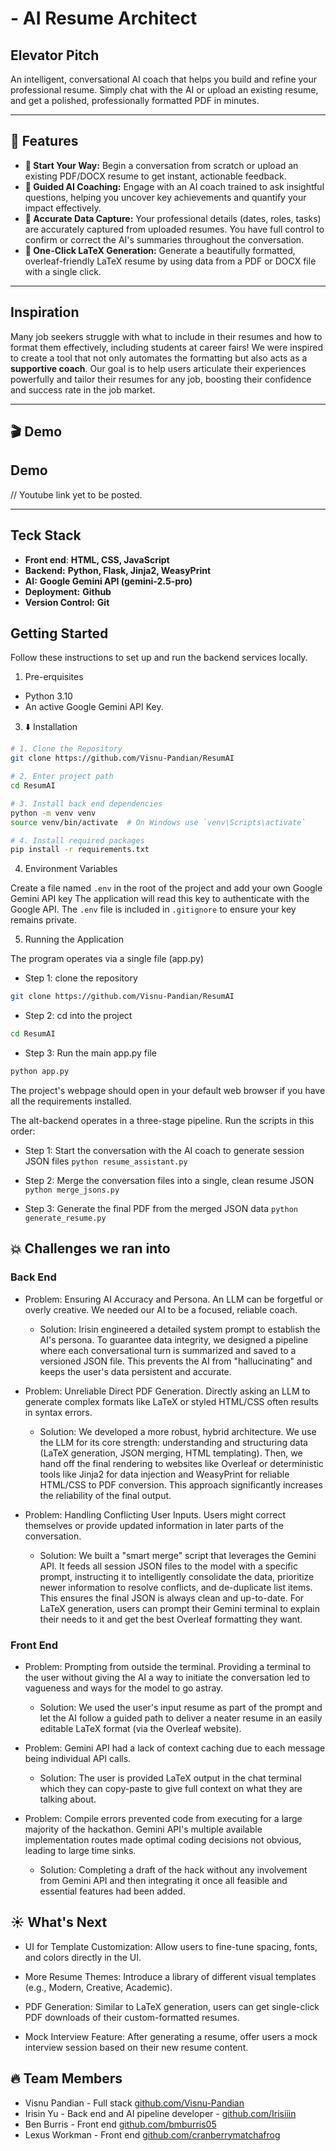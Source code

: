 # - AI Resume Architect

## Elevator Pitch

An intelligent, conversational AI coach that helps you build and refine your professional resume. Simply chat with the AI or upload an existing resume, and get a polished, professionally formatted PDF in minutes.

---
## 🌟 Features

* **🚀 Start Your Way:** Begin a conversation from scratch or upload an existing PDF/DOCX resume to get instant, actionable feedback.
* **🤖 Guided AI Coaching:** Engage with an AI coach trained to ask insightful questions, helping you uncover key achievements and quantify your impact effectively.
* **💾 Accurate Data Capture:** Your professional details (dates, roles, tasks) are accurately captured from uploaded resumes. You have full control to confirm or correct the AI's summaries throughout the conversation.
* **📄 One-Click LaTeX Generation:** Generate a beautifully formatted, overleaf-friendly LaTeX resume by using data from a PDF or DOCX file with a single click.

---

## Inspiration

Many job seekers struggle with what to include in their resumes and how to format them effectively, including students at career fairs! We were inspired to create a tool that not only automates the formatting but also acts as a **supportive coach**. Our goal is to help users articulate their experiences powerfully and tailor their resumes for any job, boosting their confidence and success rate in the job market.

---

## 🎬 Demo




## Demo

// Youtube link yet to be posted.

---

## Teck Stack

* **Front end**: **HTML, CSS, JavaScript**
* **Backend:** **Python, Flask, Jinja2, WeasyPrint**
* **AI:** **Google Gemini API (gemini-2.5-pro)**
* **Deployment:** **Github**
* **Version Control:** **Git**


## Getting Started

Follow these instructions to set up and run the backend services locally.


1. Pre-erquisites

- Python 3.10
- An active Google Gemini API Key.


3. ⬇️ Installation

```bash
# 1. Clone the Repository
git clone https://github.com/Visnu-Pandian/ResumAI

# 2. Enter project path
cd ResumAI

# 3. Install back end dependencies
python -m venv venv
source venv/bin/activate  # On Windows use `venv\Scripts\activate`

# 4. Install required packages
pip install -r requirements.txt
```

4. Environment Variables

Create a file named `.env` in the root of the project and add your own Google Gemini API key
The application will read this key to authenticate with the Google API. The `.env` file is included in `.gitignore` to ensure your key remains private.

5. Running the Application

The program operates via a single file (app.py)

- Step 1: clone the repository

```bash
git clone https://github.com/Visnu-Pandian/ResumAI
```

- Step 2: cd into the project

```bash
cd ResumAI
```

- Step 3: Run the main app.py file

```bash
python app.py
```

The project's webpage should open in your default web browser if you have all the requirements installed.

The alt-backend operates in a three-stage pipeline. Run the scripts in this order:

- Step 1: Start the conversation with the AI coach to generate session JSON files
`python resume_assistant.py`

- Step 2: Merge the conversation files into a single, clean resume JSON
`python merge_jsons.py`

- Step 3: Generate the final PDF from the merged JSON data
`python generate_resume.py`

## 💥 Challenges we ran into

### Back End

- Problem: Ensuring AI Accuracy and Persona. An LLM can be forgetful or overly creative. We needed our AI to be a focused, reliable coach.

    - Solution: Irisin engineered a detailed system prompt to establish the AI's persona. To guarantee data integrity, we designed a pipeline where each conversational turn is summarized and saved to a versioned JSON file. This prevents the AI from "hallucinating" and keeps the user's data persistent and accurate.

- Problem: Unreliable Direct PDF Generation. Directly asking an LLM to generate complex formats like LaTeX or styled HTML/CSS often results in syntax errors.

    - Solution: We developed a more robust, hybrid architecture. We use the LLM for its core strength: understanding and structuring data (LaTeX generation, JSON merging, HTML templating). Then, we hand off the final rendering to websites like Overleaf or deterministic tools like Jinja2 for data injection and WeasyPrint for reliable HTML/CSS to PDF conversion. This approach significantly increases the reliability of the final output.

- Problem: Handling Conflicting User Inputs. Users might correct themselves or provide updated information in later parts of the conversation.

    - Solution: We built a "smart merge" script that leverages the Gemini API. It feeds all session JSON files to the model with a specific prompt, instructing it to intelligently consolidate the data, prioritize newer information to resolve conflicts, and de-duplicate list items. This ensures the final JSON is always clean and up-to-date. For LaTeX generation, users can prompt their Gemini terminal to explain their needs to it and get the best Overleaf formatting they want.

### Front End

 - Problem: Prompting from outside the terminal. Providing a terminal to the user without giving the AI a way to initiate the conversation led to vagueness and ways for the model to go astray.

    - Solution: We used the user's input resume as part of the prompt and let the AI follow a guided path to deliver a neater resume in an easily editable LaTeX format (via the Overleaf website).

- Problem: Gemini API had a lack of context caching due to each message being individual API calls. 

    - Solution: The user is provided LaTeX output in the chat terminal which they can copy-paste to give full context on what they are talking about.

- Problem: Compile errors prevented code from executing for a large majority of the hackathon. Gemini API's multiple available implementation routes made optimal coding decisions not obvious, leading to large time sinks.

    - Solution: Completing a draft of the hack without any involvement from Gemini API and then integrating it once all feasible and essential features had been added.

## ☀️ What's Next

  - UI for Template Customization: Allow users to fine-tune spacing, fonts, and colors directly in the UI.

  - More Resume Themes: Introduce a library of different visual templates (e.g., Modern, Creative, Academic).

  - PDF Generation: Similar to LaTeX generation, users can get single-click PDF downloads of their custom-formatted resumes.

  - Mock Interview Feature: After generating a resume, offer users a mock interview session based on their new resume content.

## 🔥 Team Members

- Visnu Pandian - Full stack [github.com/Visnu-Pandian](github.com/Visnu-Pandian)
- Irisin Yu - Back end and AI pipeline developer - [github.com/Irisiiin](github.com/Irisiiin)
- Ben Burris - Front end [github.com/bmburris05](github.com/bmburris05)
- Lexus Workman - Front end [github.com/cranberrymatchafrog](github.com/cranberrymatchafrog)
